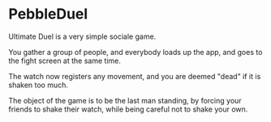# PebbleDuel

Ultimate Duel is a very simple sociale game.

You gather a group of people, and everybody loads up the app, and goes to the fight screen at the same time.

The watch now registers any movement, and you are deemed "dead" if it is shaken too much.

The object of the game is to be the last man standing, by forcing your friends to shake their watch, while being careful not to shake your own.
